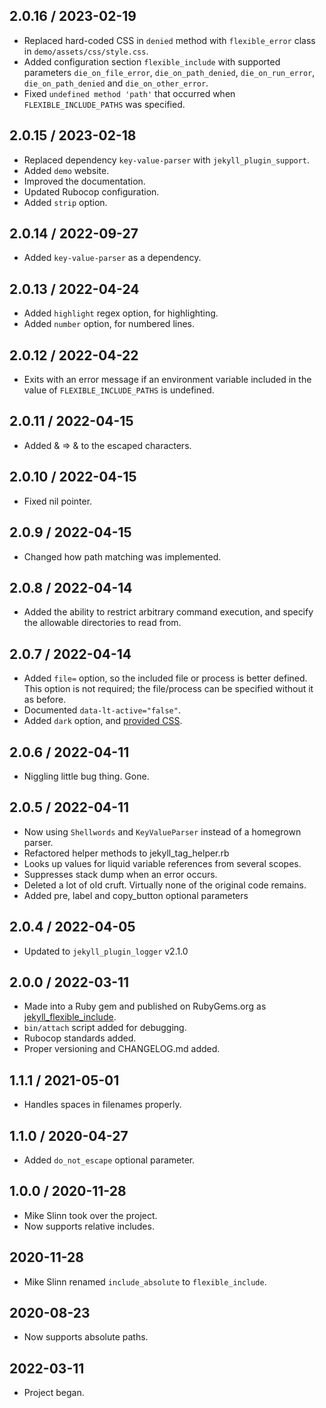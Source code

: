 ## 2.0.16 / 2023-02-19
  * Replaced hard-coded CSS in `denied` method with `flexible_error` class in
    `demo/assets/css/style.css`.
  * Added configuration section `flexible_include` with supported parameters
    `die_on_file_error`, `die_on_path_denied`, `die_on_run_error`,
    `die_on_path_denied` and `die_on_other_error`.
  * Fixed `undefined method 'path'` that occurred when `FLEXIBLE_INCLUDE_PATHS` was specified.

## 2.0.15 / 2023-02-18
  * Replaced dependency `key-value-parser` with `jekyll_plugin_support`.
  * Added `demo` website.
  * Improved the documentation.
  * Updated Rubocop configuration.
  * Added `strip` option.

## 2.0.14 / 2022-09-27
  * Added `key-value-parser` as a dependency.

## 2.0.13 / 2022-04-24
  * Added `highlight` regex option, for highlighting.
  * Added `number` option, for numbered lines.

## 2.0.12 / 2022-04-22
  * Exits with an error message if an environment variable included in the value
    of `FLEXIBLE_INCLUDE_PATHS` is undefined.

## 2.0.11 / 2022-04-15
  * Added & => &amp; to the escaped characters.

## 2.0.10 / 2022-04-15
  * Fixed nil pointer.

## 2.0.9 / 2022-04-15
  * Changed how path matching was implemented.

## 2.0.8 / 2022-04-14
  * Added the ability to restrict arbitrary command execution, and specify the allowable directories to read from.

## 2.0.7 / 2022-04-14
  * Added `file=` option, so the included file or process is better defined. This option is not required; the file/process can be specified without it as before.
  * Documented `data-lt-active="false"`.
  * Added `dark` option, and [provided CSS](https://www.mslinn.com/blog/2020/10/03/jekyll-plugins.html#pre_css).

## 2.0.6 / 2022-04-11
  * Niggling little bug thing. Gone.

## 2.0.5 / 2022-04-11
  * Now using `Shellwords` and `KeyValueParser` instead of a homegrown parser.
  * Refactored helper methods to jekyll_tag_helper.rb
  * Looks up values for liquid variable references from several scopes.
  * Suppresses stack dump when an error occurs.
  * Deleted a lot of old cruft. Virtually none of the original code remains.
  * Added pre, label and copy_button optional parameters

## 2.0.4 / 2022-04-05
  * Updated to `jekyll_plugin_logger` v2.1.0

## 2.0.0 / 2022-03-11
  * Made into a Ruby gem and published on RubyGems.org as
    [jekyll_flexible_include](https://rubygems.org/gems/jekyll_flexible_include).
  * `bin/attach` script added for debugging.
  * Rubocop standards added.
  * Proper versioning and CHANGELOG.md added.

## 1.1.1 / 2021-05-01
  * Handles spaces in filenames properly.

## 1.1.0 / 2020-04-27
  * Added `do_not_escape` optional parameter.

## 1.0.0 / 2020-11-28
  * Mike Slinn took over the project.
  * Now supports relative includes.

## 2020-11-28
  * Mike Slinn renamed `include_absolute` to `flexible_include`.

## 2020-08-23
  * Now supports absolute paths.

## 2022-03-11
  * Project began.
